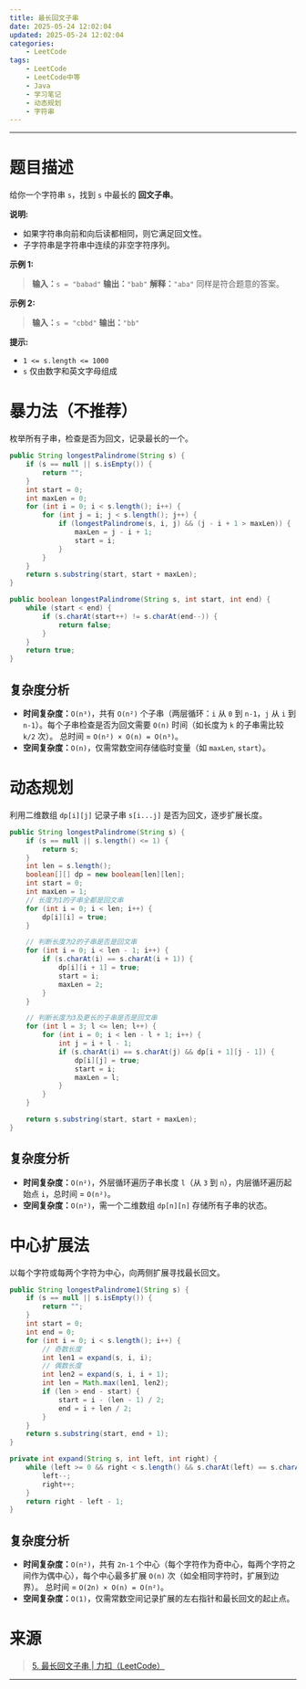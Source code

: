 ```yaml
---
title: 最长回文子串
date: 2025-05-24 12:02:04
updated: 2025-05-24 12:02:04
categories:
    - LeetCode
tags:
    - LeetCode
    - LeetCode中等
    - Java
    - 学习笔记
    - 动态规划
    - 字符串
---
```

---

# 题目描述

给你一个字符串 `s`，找到 `s` 中最长的 **回文子串**。

**说明:**
* 如果字符串向前和向后读都相同，则它满足回文性。
* 子字符串是字符串中连续的非空字符序列。

**示例 1:**
> **输入：**`s = "babad"`
> **输出：**`"bab"`
> **解释：**`"aba"` 同样是符合题意的答案。

**示例 2:**
> **输入：**`s = "cbbd"`
> **输出：**`"bb"`

**提示:**
* `1 <= s.length <= 1000`
* `s` 仅由数字和英文字母组成

<!-- more -->

# 暴力法（不推荐）

枚举所有子串，检查是否为回文，记录最长的一个。

```java
public String longestPalindrome(String s) {
    if (s == null || s.isEmpty()) {
        return "";
    }
    int start = 0;
    int maxLen = 0;
    for (int i = 0; i < s.length(); i++) {
        for (int j = i; j < s.length(); j++) {
            if (longestPalindrome(s, i, j) && (j - i + 1 > maxLen)) {
                maxLen = j - i + 1;
                start = i;
            }
        }
    }
    return s.substring(start, start + maxLen);
}

public boolean longestPalindrome(String s, int start, int end) {
    while (start < end) {
        if (s.charAt(start++) != s.charAt(end--)) {
            return false;
        }
    }
    return true;
}
```

## 复杂度分析

* **时间复杂度：**`O(n³)`，共有 `O(n²)` 个子串（两层循环：`i` 从 `0` 到 `n-1`，`j` 从 `i` 到 `n-1`）。每个子串检查是否为回文需要 `O(n)` 时间（如长度为 `k` 的子串需比较 `k/2` 次）。
总时间 = `O(n²) × O(n) = O(n³)`。
* **空间复杂度：**`O(n)`，仅需常数空间存储临时变量（如 `maxLen`, `start`）。

# 动态规划

利用二维数组 `dp[i][j]` 记录子串 `s[i...j]` 是否为回文，逐步扩展长度。

```java
public String longestPalindrome(String s) {
    if (s == null || s.length() <= 1) {
        return s;
    }
    int len = s.length();
    boolean[][] dp = new boolean[len][len];
    int start = 0;
    int maxLen = 1;
    // 长度为1的子串全都是回文串
    for (int i = 0; i < len; i++) {
        dp[i][i] = true;
    }

    // 判断长度为2的子串是否是回文串
    for (int i = 0; i < len - 1; i++) {
        if (s.charAt(i) == s.charAt(i + 1)) {
            dp[i][i + 1] = true;
            start = i;
            maxLen = 2;
        }
    }

    // 判断长度为3及更长的子串是否是回文串
    for (int l = 3; l <= len; l++) {
        for (int i = 0; i < len - l + 1; i++) {
            int j = i + l - 1;
            if (s.charAt(i) == s.charAt(j) && dp[i + 1][j - 1]) {
                dp[i][j] = true;
                start = i;
                maxLen = l;
            }
        }
    }

    return s.substring(start, start + maxLen);
}
```

## 复杂度分析

* **时间复杂度：**`O(n²)`，外层循环遍历子串长度 `l`（从 `3` 到 `n`），内层循环遍历起始点 `i`，总时间 = `O(n²)`。
* **空间复杂度：**`O(n²)`，需一个二维数组 `dp[n][n]` 存储所有子串的状态。

# 中心扩展法

以每个字符或每两个字符为中心，向两侧扩展寻找最长回文。

```java
public String longestPalindrome1(String s) {
    if (s == null || s.isEmpty()) {
        return "";
    }
    int start = 0;
    int end = 0;
    for (int i = 0; i < s.length(); i++) {
        // 奇数长度
        int len1 = expand(s, i, i);
        // 偶数长度
        int len2 = expand(s, i, i + 1);
        int len = Math.max(len1, len2);
        if (len > end - start) {
            start = i - (len - 1) / 2;
            end = i + len / 2;
        }
    }
    return s.substring(start, end + 1);
}

private int expand(String s, int left, int right) {
    while (left >= 0 && right < s.length() && s.charAt(left) == s.charAt(right)) {
        left--;
        right++;
    }
    return right - left - 1;
}
```

## 复杂度分析

* **时间复杂度：**`O(n²)`，共有 `2n-1` 个中心（每个字符作为奇中心，每两个字符之间作为偶中心），每个中心最多扩展 `O(n)` 次（如全相同字符时，扩展到边界）。
总时间 = `O(2n) × O(n) = O(n²)`。
* **空间复杂度：**`O(1)`，仅需常数空间记录扩展的左右指针和最长回文的起止点。

# 来源

> [5. 最长回文子串 | 力扣（LeetCode）][1]

---

[1]: https://leetcode.cn/problems/longest-palindromic-substring/ "5. 最长回文子串 | 力扣（LeetCode）"
